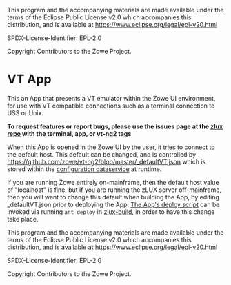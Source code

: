 This program and the accompanying materials are
made available under the terms of the Eclipse Public License v2.0 which accompanies
this distribution, and is available at https://www.eclipse.org/legal/epl-v20.html

SPDX-License-Identifier: EPL-2.0

Copyright Contributors to the Zowe Project.
# VT App
This an App that presents a VT emulator within the Zowe UI environment, for use with VT compatible connections such as a terminal connection to USS or Unix.

**To request features or report bugs, please use the issues page at the [zlux repo](https://github.com/zowe/zlux/issues) with the terminal, app, or vt-ng2 tags**

When this App is opened in the Zowe UI by the user, it tries to connect to the default host.
This default can be changed, and is controlled by https://github.com/zowe/vt-ng2/blob/master/_defaultVT.json which is stored within the [configuration dataservice](https://github.com/zowe/zlux/wiki/Configuration-Dataservice) at runtime.

If you are running Zowe entirely on-mainframe, then the default host value of "localhost" is fine, but if you are running the zLUX server off-mainframe, then you will want to change this default when building the App, by editing \_defaultVT.json prior to deploying the App. [The App's deploy script](https://github.com/zowe/vt-ng2/blob/master/build/build.xml) can be invoked via running `ant deploy` in [zlux-build](https://github.com/zowe/zlux-build), in order to have this change take place.

This program and the accompanying materials are
made available under the terms of the Eclipse Public License v2.0 which accompanies
this distribution, and is available at https://www.eclipse.org/legal/epl-v20.html

SPDX-License-Identifier: EPL-2.0

Copyright Contributors to the Zowe Project.
